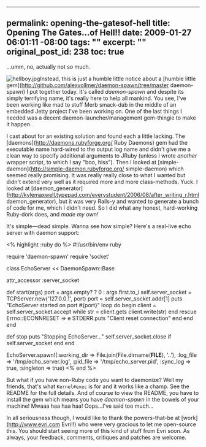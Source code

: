 ----- 
permalink: opening-the-gatesof-hell
title: Opening The Gates&#8230;of Hell!!
date: 2009-01-27 06:01:11 -08:00
tags: ""
excerpt: ""
original_post_id: 238
toc: true
-----
&hellip;umm, no, actually not so much.

![hellboy.jpg](/images/2009/01/hellboy.jpg)Instead, this is just a humble little notice about a [humble little gem](http://github.com/alexvollmer/daemon-spawn/tree/master daemon-spawn) I put together today. It's called *daemon-spawn* and despite its simply terrifying name, it's really here to help all mankind. You see, I've been working like mad to stuff Merb smack-dab in the middle of an embedded Jetty project I've been working on. One of the last things I needed was a decent daemon-launcher/management gem-thingie to make it happen.

I cast about for an existing solution and found each a little lacking. The [daemons](http://daemons.rubyforge.org/ Ruby Daemons) gem had the executable name hard-wired to the output log name and didn't give me a clean way to specify additional arguments to JRuby (unless I wrote _another_ wrapper script, to which I say "boo, hiss"). Then I looked at [simple-daemon](http://simple-daemon.rubyforge.org/ simple-daemon) which seemed really promising. It was really really close to what I wanted but didn't extend very well as it required more and more class-methods. Yuck. I looked at [daemon_generator](http://kylemaxwell.typepad.com/everystudent/2006/08/after_writing_r.html daemon_generator), but it was very Rails-y and wanted to generate a bunch of code for me, which I didn't need. So I did what any honest, hard-working Ruby-dork does, and _made my own!_

It's simple&mdash;dead simple. Wanna see how simple? Here's a real-live echo server with daemon support:

<% highlight :ruby do %>
#!/usr/bin/env ruby

require 'daemon-spawn'
require 'socket'

class EchoServer << DaemonSpawn::Base

  attr_accessor :server_socket

  def start(args)
    port = args.empty? ? 0 : args.first.to_i
    self.server_socket = TCPServer.new('127.0.0.1', port)
    port = self.server_socket.addr[1]
    puts "EchoServer started on port #{port}"
    loop do
      begin
        client = self.server_socket.accept
        while str = client.gets
          client.write(str)
        end
      rescue Errno::ECONNRESET => e
        STDERR.puts "Client reset connection"
      end
    end
  end

  def stop
    puts "Stopping EchoServer..."
    self.server_socket.close if self.server_socket
  end
end

EchoServer.spawn!(:working_dir => File.join(File.dirname(__FILE__), '..'),
                  :log_file => '/tmp/echo_server.log',
                  :pid_file => '/tmp/echo_server.pid',
                  :sync_log => true,
                  :singleton => true)
<% end %>

But what if you have non-Ruby code you want to daemonize? Well my friends, that's what `Kernel#exec` is for and it works like a champ. See the README for the full details. And of course to view the README, you have to install the gem which means you have *daemon-spawn* in the bowels of your machine! Mwaaa haa haa haa! Oops&hellip;I've said too much&hellip;

In all seriousness though, I would like to thank the powers-that-be at [work](http://www.evri.com Evri!!) who were very gracious to let me open-source this. You should start seeing more of this kind of stuff from Evri soon. As always, your feedback, comments, critiques and patches are welcome.
